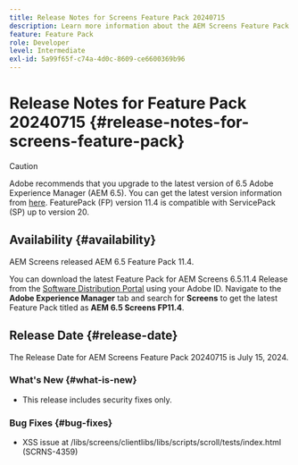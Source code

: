 ```yaml
---
title: Release Notes for Screens Feature Pack 20240715
description: Learn more information about the AEM Screens Feature Pack 20240715 that was released on July 15, 2024.
feature: Feature Pack
role: Developer
level: Intermediate
exl-id: 5a99f65f-c74a-4d0c-8609-ce6600369b96
---
```

# Release Notes for Feature Pack 20240715 {#release-notes-for-screens-feature-pack}

 >[!CAUTION]
 >Adobe recommends that you upgrade to the latest version of 6.5 Adobe Experience Manager (AEM 6.5). You can get the latest version information from [here](https://experienceleague.adobe.com/en/docs/experience-manager-65/content/release-notes/release-notes).
 >FeaturePack (FP) version 11.4 is compatible with ServicePack (SP) up to version 20.
 

## Availability {#availability}

 AEM Screens released AEM 6.5 Feature Pack 11.4.

 You can download the latest Feature Pack for AEM Screens 6.5.11.4 Release from the [Software Distribution Portal](https://experience.adobe.com/#/downloads/content/software-distribution/en/aem.html) using your Adobe ID. Navigate to the **Adobe Experience Manager** tab and search for **Screens** to get the latest Feature Pack titled as **AEM 6.5 Screens FP11.4**.

## Release Date {#release-date}

 The Release Date for AEM Screens Feature Pack 20240715 is July 15, 2024.

### What's New {#what-is-new}

 * This release includes security fixes only.

### Bug Fixes {#bug-fixes}

* XSS issue at /libs/screens/clientlibs/libs/scripts/scroll/tests/index.html (SCRNS-4359)
